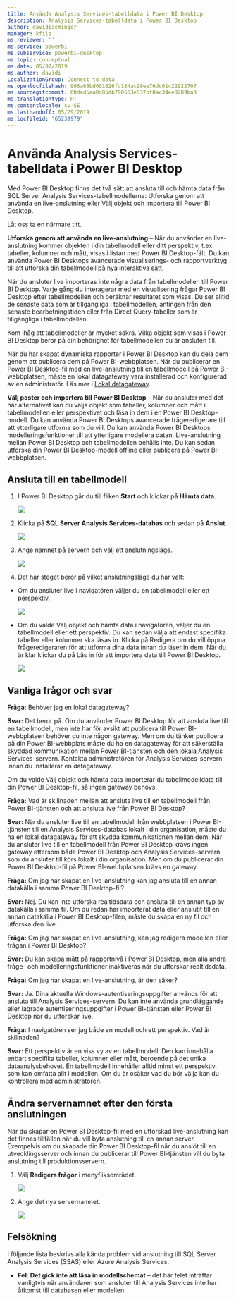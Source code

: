 ```yaml
---
title: Använda Analysis Services-tabelldata i Power BI Desktop
description: Analysis Services-tabelldata i Power BI Desktop
author: davidiseminger
manager: kfile
ms.reviewer: ''
ms.service: powerbi
ms.subservice: powerbi-desktop
ms.topic: conceptual
ms.date: 05/07/2019
ms.author: davidi
LocalizationGroup: Connect to data
ms.openlocfilehash: 996a65bd001626fd184ac98ee76dc61c22922707
ms.sourcegitcommit: 60dad5aa0d85db790553e537bf8ac34ee3289ba3
ms.translationtype: HT
ms.contentlocale: sv-SE
ms.lasthandoff: 05/29/2019
ms.locfileid: "65239979"
---
```

# <a name="using-analysis-services-tabular-data-in-power-bi-desktop"></a>Använda Analysis Services-tabelldata i Power BI Desktop
Med Power BI Desktop finns det två sätt att ansluta till och hämta data från SQL Server Analysis Services-tabellmodellerna: Utforska genom att använda en live-anslutning eller Välj objekt och importera till Power BI Desktop.

Låt oss ta en närmare titt.

**Utforska genom att använda en live-anslutning** – När du använder en live-anslutning kommer objekten i din tabellmodell eller ditt perspektiv, t.ex. tabeller, kolumner och mått, visas i listan med Power BI Desktop-fält. Du kan använda Power BI Desktops avancerade visualiserings- och rapportverktyg till att utforska din tabellmodell på nya interaktiva sätt.

När du ansluter live importeras inte några data från tabellmodellen till Power BI Desktop. Varje gång du interagerar med en visualisering frågar Power BI Desktop efter tabellmodellen och beräknar resultatet som visas. Du ser alltid de senaste data som är tillgängliga i tabellmodellen, antingen från den senaste bearbetningstiden eller från Direct Query-tabeller som är tillgängliga i tabellmodellen. 

Kom ihåg att tabellmodeller är mycket säkra. Vilka objekt som visas i Power BI Desktop beror på din behörighet för tabellmodellen du är ansluten till.

När du har skapat dynamiska rapporter i Power BI Desktop kan du dela dem genom att publicera dem på Power BI-webbplatsen. När du publicerar en Power BI Desktop-fil med en live-anslutning till en tabellmodell på Power BI-webbplatsen, måste en lokal datagateway vara installerad och konfigurerad av en administratör. Läs mer i [Lokal datagateway](service-gateway-onprem.md).

**Välj poster och importera till Power BI Desktop** – När du ansluter med det här alternativet kan du välja objekt som tabeller, kolumner och mått i tabellmodellen eller perspektivet och läsa in dem i en Power BI Desktop-modell. Du kan använda Power BI Desktops avancerade frågeredigerare till att ytterligare utforma som du vill. Du kan använda Power BI Desktops modelleringsfunktioner till att ytterligare modellera datan. Live-anslutning mellan Power BI Desktop och tabellmodellen behålls inte. Du kan sedan utforska din Power BI Desktop-modell offline eller publicera på Power BI-webbplatsen.

## <a name="to-connect-to-a-tabular-model"></a>Ansluta till en tabellmodell
1. I Power BI Desktop går du till fliken **Start** och klickar på **Hämta data**.
   
   ![](media/desktop-analysis-services-tabular-data/pbid_sqlas_getdata.png)
2. Klicka på **SQL Server Analysis Services-databas** och sedan på **Anslut**.
   
   ![](media/desktop-analysis-services-tabular-data/pbid_sqlas_getdata_as.png)
3. Ange namnet på servern och välj ett anslutningsläge. 
   
   ![](media/desktop-analysis-services-tabular-data/pbid_sqlas_getdata_as_server.png)
4. Det här steget beror på vilket anslutningsläge du har valt:

* Om du ansluter live i navigatören väljer du en tabellmodell eller ett perspektiv.
  
  ![](media/desktop-analysis-services-tabular-data/pbid_sqlas_getdata_as_live.png)
* Om du valde Välj objekt och hämta data i navigatören, väljer du en tabellmodell eller ett perspektiv. Du kan sedan välja att endast specifika tabeller eller kolumner ska läsas in. Klicka på Redigera om du vill öppna frågeredigeraren för att utforma dina data innan du läser in dem. När du är klar klickar du på Läs in för att importera data till Power BI Desktop.

  ![](media/desktop-analysis-services-tabular-data/pbid_sqlas_getdata_as_select.png)

## <a name="frequently-asked-questions"></a>Vanliga frågor och svar
**Fråga:** Behöver jag en lokal datagateway?

**Svar:** Det beror på. Om du använder Power BI Desktop för att ansluta live till en tabellmodell, men inte har för avsikt att publicera till Power BI-webbplatsen behöver du inte någon gateway. Men om du tänker publicera på din Power BI-webbplats måste du ha en datagateway för att säkerställa skyddad kommunikation mellan Power BI-tjänsten och den lokala Analysis Services-servern. Kontakta administratören för Analysis Services-servern innan du installerar en datagateway.

Om du valde Välj objekt och hämta data importerar du tabellmodelldata till din Power BI Desktop-fil, så ingen gateway behövs.

**Fråga:** Vad är skillnaden mellan att ansluta live till en tabellmodell från Power BI-tjänsten och att ansluta live från Power BI Desktop?

**Svar:** När du ansluter live till en tabellmodell från webbplatsen i Power BI-tjänsten till en Analysis Services-databas lokalt i din organisation, måste du ha en lokal datagateway för att skydda kommunikationen mellan dem. När du ansluter live till en tabellmodell från Power BI Desktop krävs ingen gateway eftersom både Power BI Desktop och Analysis Services-servern som du ansluter till körs lokalt i din organisation. Men om du publicerar din Power BI Desktop-fil på Power BI-webbplatsen krävs en gateway.

**Fråga:** Om jag har skapat en live-anslutning kan jag ansluta till en annan datakälla i samma Power BI Desktop-fil?

**Svar:** Nej. Du kan inte utforska realtidsdata och ansluta till en annan typ av datakälla i samma fil. Om du redan har importerat data eller anslutit till en annan datakälla i Power BI Desktop-filen, måste du skapa en ny fil och utforska den live.

**Fråga:** Om jag har skapat en live-anslutning, kan jag redigera modellen eller frågan i Power BI Desktop?

**Svar:** Du kan skapa mått på rapportnivå i Power BI Desktop, men alla andra fråge- och modelleringsfunktioner inaktiveras när du utforskar realtidsdata.

**Fråga:** Om jag har skapat en live-anslutning, är den säker?

**Svar:** Ja. Dina aktuella Windows-autentiseringsuppgifter används för att ansluta till Analysis Services-servern. Du kan inte använda grundläggande eller lagrade autentiseringsuppgifter i Power BI-tjänsten eller Power BI Desktop när du utforskar live.

**Fråga:** I navigatören ser jag både en modell och ett perspektiv. Vad är skillnaden?

**Svar:** Ett perspektiv är en viss vy av en tabellmodell. Den kan innehålla enbart specifika tabeller, kolumner eller mått, beroende på det unika dataanalysbehovet. En tabellmodell innehåller alltid minst ett perspektiv, som kan omfatta allt i modellen. Om du är osäker vad du bör välja kan du kontrollera med administratören.

## <a name="to-change-the-server-name-after-initial-connection"></a>Ändra servernamnet efter den första anslutningen
När du skapar en Power BI Desktop-fil med en utforskad live-anslutning kan det finnas tillfällen när du vill byta anslutning till en annan server. Exempelvis om du skapade din Power BI Desktop-fil när du anslöt till en utvecklingsserver och innan du publicerar till Power BI-tjänsten vill du byta anslutning till produktionsservern.

1. Välj **Redigera frågor** i menyfliksområdet.
   
   ![](media/desktop-analysis-services-tabular-data/pbid_sqlas_chname_editquery.png)
2. Ange det nya servernamnet.
   
   ![](media/desktop-analysis-services-tabular-data/pbid_sqlas_chname_dialog.png)
   
   
## <a name="troubleshooting"></a>Felsökning 
I följande lista beskrivs alla kända problem vid anslutning till SQL Server Analysis Services (SSAS) eller Azure Analysis Services. 

* **Fel: Det gick inte att läsa in modellschemat** – det här felet inträffar vanligtvis när användaren som ansluter till Analysis Services inte har åtkomst till databasen eller modellen.

